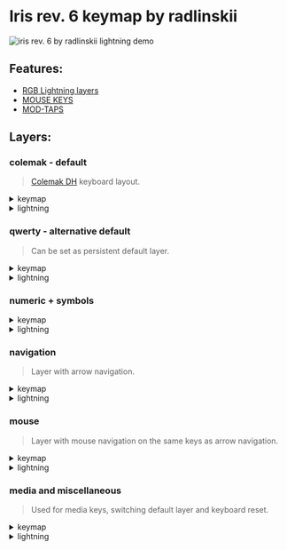 # Iris rev. 6 keymap by radlinskii

![iris rev. 6 by radlinskii lightning demo](https://user-images.githubusercontent.com/26116041/171883033-3c5ababe-88ae-4c9d-8436-3d6ab83dbf4b.gif)

## Features:

-   [RGB Lightning layers](https://docs.qmk.fm/#/feature_rgblight?id=lighting-layers)
-   [MOUSE KEYS](https://docs.qmk.fm/#/keycodes?id=mouse-keys)
-   [MOD-TAPS](https://docs.qmk.fm/#/mod_tap)

## Layers:

### colemak - default

> [Colemak DH](https://colemakmods.github.io/mod-dh/) keyboard layout.

<details>
    <summary>
        keymap
    </summary>

<img width="800" alt="colemak layer keymap" src="https://user-images.githubusercontent.com/26116041/173403537-f2222651-c8ea-4c8b-b828-97520a222344.png">

</details>
<details>
    <summary>
        lightning
    </summary>

<img width="800" alt="colemak layer lightning" src="https://user-images.githubusercontent.com/26116041/171883713-8d307328-d738-49ad-a35d-9e4475e012ed.png">

</details>

### qwerty - alternative default

> Can be set as persistent default layer.

<details>
    <summary>
        keymap
    </summary>

<img width="800" alt="qwerty layer keymap" src="https://user-images.githubusercontent.com/26116041/173403371-1551976a-2f95-4dbd-ba07-96936651871d.png">

</details>
<details>
    <summary>
        lightning
    </summary>

<img width="800" alt="qwerty layer lightning" src="https://user-images.githubusercontent.com/26116041/171884040-cf9b697b-c254-46aa-bbff-0e1cbd4959e0.png">
    
</details>

### numeric + symbols

<details>
    <summary>
        keymap
    </summary>

<img width="800" alt="numeric and symbols layer keymap" src="https://user-images.githubusercontent.com/26116041/173403164-b0520501-761b-4567-bf04-57f7b6f7dd4d.png">

</details>
<details>
    <summary>
        lightning
    </summary>

<img width="800" alt="numeric and symbols layer lightning" src="https://user-images.githubusercontent.com/26116041/171884203-560995c9-f465-451f-a3cb-5973bc17c8c5.png">

</details>

### navigation

> Layer with arrow navigation.

<details>
    <summary>
        keymap
    </summary>

<img width="800" alt="navigation layer keymap" src="https://user-images.githubusercontent.com/26116041/171701059-660b7fd1-8326-4337-80f7-518d17a0e352.png">

</details>
<details>
    <summary>
        lightning
    </summary>

<img width="800" alt="navigation layer lightning" src="https://user-images.githubusercontent.com/26116041/171884375-ec5bddb1-a5f6-452f-a473-2e1eeb43aebe.png">

</details>

### mouse

> Layer with mouse navigation on the same keys as arrow navigation.

<details>
    <summary>
        keymap
    </summary>

<img width="800" alt="mouse layer keymap" src="https://user-images.githubusercontent.com/26116041/173402955-050ffd77-7b60-45dc-8e89-54cd43793132.png">

</details>
<details>
    <summary>
        lightning
    </summary>

<img width="800" alt="mouse layer lightning" src="https://user-images.githubusercontent.com/26116041/171884410-599b8ab8-d896-44e8-8fd4-5918c2338edd.png">

</details>

### media and miscellaneous

> Used for media keys, switching default layer and keyboard reset.

<details>
    <summary>
        keymap
    </summary>

<img width="800" alt="media and miscellaneous layer keymap" src="https://user-images.githubusercontent.com/26116041/173402837-75ce8ab1-7fbe-454b-b165-b22d171f9ad1.png">

</details>
<details>
    <summary>
        lightning
    </summary>

<img width="800" alt="media and miscellaneous layer lightning" src="https://user-images.githubusercontent.com/26116041/173398173-c6f4e658-29ab-4bef-bbf0-30b7bcb99119.jpeg">

</details>
